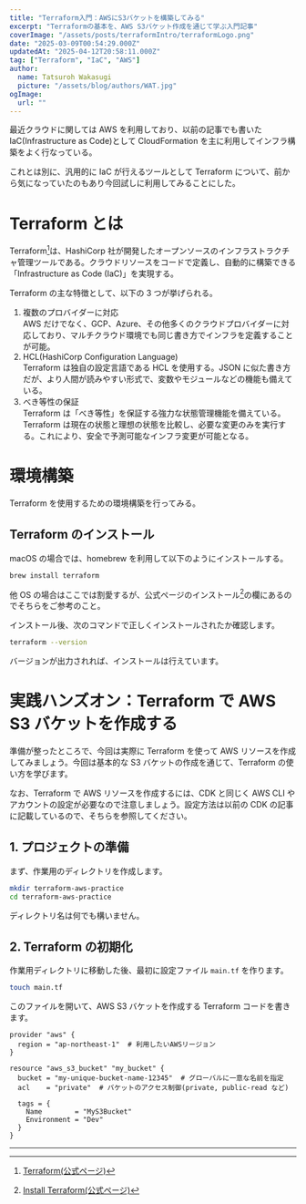 ```yaml
---
title: "Terraform入門：AWSにS3バケットを構築してみる"
excerpt: "Terraformの基本を、AWS S3バケット作成を通じて学ぶ入門記事"
coverImage: "/assets/posts/terraformIntro/terraformLogo.png"
date: "2025-03-09T00:54:29.000Z"
updatedAt: "2025-04-12T20:58:11.000Z"
tag: ["Terraform", "IaC", "AWS"]
author:
  name: Tatsuroh Wakasugi
  picture: "/assets/blog/authors/WAT.jpg"
ogImage:
  url: ""
---
```


最近クラウドに関しては AWS を利用しており、以前の記事でも書いた IaC(Infrastructure as Code)として CloudFormation を主に利用してインフラ構築をよく行なっている。

これとは別に、汎用的に IaC が行えるツールとして Terraform について、前から気になっていたのもあり今回試しに利用してみることにした。

# Terraform とは

Terraform[^1]は、HashiCorp 社が開発したオープンソースのインフラストラクチャ管理ツールである。クラウドリソースをコードで定義し、自動的に構築できる「Infrastructure as Code (IaC)」を実現する。

Terraform の主な特徴として、以下の 3 つが挙げられる。

1. 複数のプロバイダーに対応  
   AWS だけでなく、GCP、Azure、その他多くのクラウドプロバイダーに対応しており、マルチクラウド環境でも同じ書き方でインフラを定義することが可能。
2. HCL(HashiCorp Configuration Language)  
   Terraform は独自の設定言語である HCL を使用する。JSON に似た書き方だが、より人間が読みやすい形式で、変数やモジュールなどの機能も備えている。
3. べき等性の保証  
   Terraform は「べき等性」を保証する強力な状態管理機能を備えている。
   Terraform は現在の状態と理想の状態を比較し、必要な変更のみを実行する。これにより、安全で予測可能なインフラ変更が可能となる。

# 環境構築

Terraform を使用するための環境構築を行ってみる。

## Terraform のインストール

macOS の場合では、homebrew を利用して以下のようにインストールする。

```bash
brew install terraform
```

他 OS の場合はここでは割愛するが、公式ページのインストール[^2]の欄にあるのでそちらをご参考のこと。

インストール後、次のコマンドで正しくインストールされたか確認します。

```bash
terraform --version
```

バージョンが出力されれば、インストールは行えています。

# 実践ハンズオン：Terraform で AWS S3 バケットを作成する

準備が整ったところで、今回は実際に Terraform を使って AWS リソースを作成してみましょう。今回は基本的な S3 バケットの作成を通じて、Terraform の使い方を学びます。

なお、Terraform で AWS リソースを作成するには、CDK と同じく AWS CLI やアカウントの設定が必要なので注意しましょう。設定方法は以前の CDK の記事に記載しているので、そちらを参照してください。

## 1. プロジェクトの準備

まず、作業用のディレクトリを作成します。

```bash
mkdir terraform-aws-practice
cd terraform-aws-practice
```

ディレクトリ名は何でも構いません。

## 2. Terraform の初期化

作業用ディレクトリに移動した後、最初に設定ファイル `main.tf` を作ります。

```bash
touch main.tf
```

このファイルを開いて、AWS S3 バケットを作成する Terraform コードを書きます。

```
provider "aws" {
  region = "ap-northeast-1"  # 利用したいAWSリージョン
}

resource "aws_s3_bucket" "my_bucket" {
  bucket = "my-unique-bucket-name-12345"  # グローバルに一意な名前を指定
  acl    = "private"  # バケットのアクセス制御(private, public-read など)

  tags = {
    Name        = "MyS3Bucket"
    Environment = "Dev"
  }
}
```

---

[^1]: [Terraform(公式ページ)](https://www.terraform.io/)
[^2]: [Install Terraform(公式ページ)](https://developer.hashicorp.com/terraform/install)
